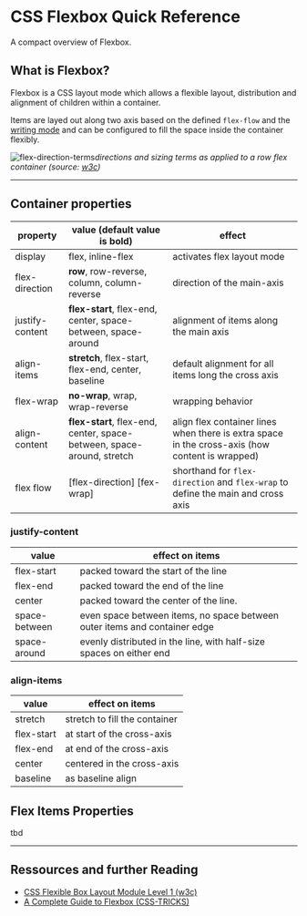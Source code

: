 # CSS Flexbox Quick Reference
A compact overview of Flexbox.

## What is Flexbox?

Flexbox is a CSS layout mode which allows a flexible layout, distribution and alignment of children within a container.

Items are layed out along two axis based on the defined `flex-flow` and the [writing mode](https://www.w3.org/TR/css-writing-modes-4/#writing-mode) and can be configured to fill the space inside the container flexibly.

![flex-direction-terms](https://www.w3.org/TR/css-flexbox-1/images/flex-direction-terms.svg)*directions and sizing terms as applied to a row flex container 
(source: [w3c](https://www.w3.org/TR/css-flexbox-1/#box-model))*

---

## Container properties

| property        | value (default value is bold)                                          | effect                                                                                          |
| --------------- | ---------------------------------------------------------------------- | ----------------------------------------------------------------------------------------------- |
| display         | flex, inline-flex                                                      | activates flex layout mode                                                                      |
| flex-direction  | **row**, row-reverse, column, column-reverse                           | direction of the main-axis                                                                      |
| justify-content | **flex-start**, flex-end, center, space-between, space-around          | alignment of items along the main axis                                                          |
| align-items     | **stretch**, flex-start, flex-end, center, baseline                    | default alignment for all items long the cross axis                                             |
| flex-wrap       | **no-wrap**, wrap, wrap-reverse                                        | wrapping behavior                                                                               |
| align-content   | **flex-start**, flex-end, center, space-between, space-around, stretch | align flex container lines when there is extra space in the cross-axis (how content is wrapped) |
| flex flow       | [flex-direction] [fex-wrap]                                            | shorthand for `flex-direction` and `flex-wrap` to define the main and cross axis                |

### justify-content

| value         | effect on items                                                           |
| ------------- | ------------------------------------------------------------------------- |
| flex-start    | packed toward the start of the line                                       |
| flex-end      | packed toward the end of the line                                         |
| center        | packed toward the center of the line.                                     |
| space-between | even space between items, no space between outer items and container edge |
| space-around  | evenly distributed in the line, with half-size spaces on either end       |

### align-items

| value      | effect on items               |
| ---------- | ----------------------------- |
| stretch    | stretch to fill the container |
| flex-start | at start of the cross-axis    |
| flex-end   | at end of the cross-axis      |
| center     | centered in the cross-axis    |
| baseline   | as baseline align             |

## Flex Items Properties

tbd

---

## Ressources and further Reading

- [CSS Flexible Box Layout Module Level 1 (w3c)](https://www.w3.org/TR/css-flexbox-1)
- [ A Complete Guide to Flexbox (CSS-TRICKS)](https://css-tricks.com/snippets/css/a-guide-to-flexbox/)